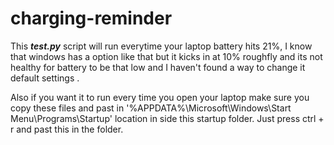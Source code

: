 # charging-reminder

This ___test.py___ script will run everytime your laptop battery hits 21%, I know that windows has a option like that but it kicks in at 10% roughfly
and its not healthy for battery to be that low and I haven't found a way to change it default settings .

Also if you want it to run every time you open your laptop make sure you copy these files and past in '%APPDATA%\Microsoft\Windows\Start Menu\Programs\Startup'
location in side this startup folder. 
Just press ctrl + r and past this in the folder.